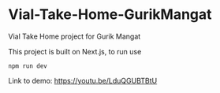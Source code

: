 # Vial-Take-Home-GurikMangat
Vial Take Home project for Gurik Mangat

This project is built on Next.js, to run use 
```
npm run dev
```
Link to demo: https://youtu.be/LduQGUBTBtU
